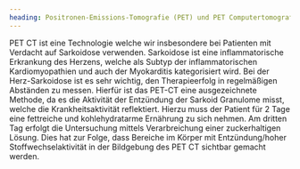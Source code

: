 ```yaml
---
heading: Positronen-Emissions-Tomografie (PET) und PET Computertomografie (PET CT)
---
```


PET CT ist eine Technologie welche wir insbesondere bei Patienten mit Verdacht auf Sarkoidose verwenden. 
Sarkoidose ist eine inflammatorische Erkrankung des Herzens, welche als Subtyp der inflammatorischen Kardiomyopathien und auch der Myokarditis kategorisiert wird. 
Bei der Herz-Sarkoidose ist es sehr wichtig, den Therapieerfolg in regelmäßigen Abständen zu messen.  Hierfür ist das PET-CT eine ausgezeichnete Methode, da es die Aktivität der Entzündung der Sarkoid Granulome misst, welche die Krankheitsaktivität reflektiert. 
Hierzu muss der Patient für 2 Tage eine fettreiche und kohlehydratarme Ernährung zu sich nehmen.  Am dritten Tag erfolgt die Untersuchung mittels Verarbreichung einer zuckerhaltigen Lösung. Dies hat zur Folge, dass Bereiche im Körper mit Entzündung/hoher Stoffwechselaktivität in der Bildgebung des PET CT sichtbar gemacht werden. 